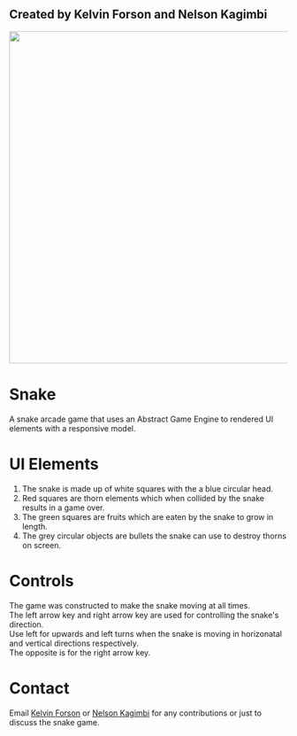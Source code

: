 ## Created by Kelvin Forson and Nelson Kagimbi

<img src="https://imgur.com/Uloi3WH.gif" width=600><br>


# Snake
A snake arcade game that uses an Abstract Game Engine to rendered UI elements with a responsive model. 

# UI Elements
1. The snake is made up of white squares with the a blue circular head.
2. Red squares are  thorn elements which when collided by the snake results in a game over.
3. The green squares are fruits which are eaten by the snake to grow in length.
4. The grey circular objects are bullets the snake can use to destroy thorns on screen.


# Controls
The game was constructed to make the snake moving at all times.<br> 
The left arrow key and right arrow key are used for controlling the snake's direction. <br>
Use left for upwards and left turns when the snake is moving in horizonatal and vertical directions respectively.<br>
The opposite is for the right arrow key.<br>

# Contact

Email [Kelvin Forson](<mailto:KelvinForson2023@u.northwestern.edu>)  or [Nelson Kagimbi](<mailto:NelsonKagimbi@u.northwestern.edu>) for any contributions or just to discuss the snake game.
